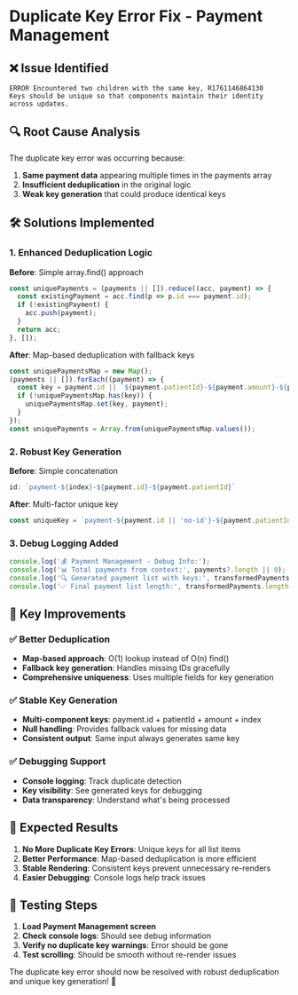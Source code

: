 # Duplicate Key Error Fix - Payment Management

## ❌ Issue Identified
```
ERROR Encountered two children with the same key, R1761146864130
Keys should be unique so that components maintain their identity across updates.
```

## 🔍 Root Cause Analysis

The duplicate key error was occurring because:

1. **Same payment data** appearing multiple times in the payments array
2. **Insufficient deduplication** in the original logic
3. **Weak key generation** that could produce identical keys

## 🛠️ Solutions Implemented

### 1. **Enhanced Deduplication Logic**

**Before**: Simple array.find() approach
```javascript
const uniquePayments = (payments || []).reduce((acc, payment) => {
  const existingPayment = acc.find(p => p.id === payment.id);
  if (!existingPayment) {
    acc.push(payment);
  }
  return acc;
}, []);
```

**After**: Map-based deduplication with fallback keys
```javascript
const uniquePaymentsMap = new Map();
(payments || []).forEach((payment) => {
  const key = payment.id || `${payment.patientId}-${payment.amount}-${payment.date}`;
  if (!uniquePaymentsMap.has(key)) {
    uniquePaymentsMap.set(key, payment);
  }
});
const uniquePayments = Array.from(uniquePaymentsMap.values());
```

### 2. **Robust Key Generation**

**Before**: Simple concatenation
```javascript
id: `payment-${index}-${payment.id}-${payment.patientId}`
```

**After**: Multi-factor unique key
```javascript
const uniqueKey = `payment-${payment.id || 'no-id'}-${payment.patientId || 'no-patient'}-${payment.amount || 0}-${index}`;
```

### 3. **Debug Logging Added**

```javascript
console.log('💰 Payment Management - Debug Info:');
console.log('📊 Total payments from context:', payments?.length || 0);
console.log('🔍 Generated payment list with keys:', transformedPayments.map(...));
console.log('✅ Final payment list length:', transformedPayments.length);
```

## 🎯 Key Improvements

### ✅ **Better Deduplication**
- **Map-based approach**: O(1) lookup instead of O(n) find()
- **Fallback key generation**: Handles missing IDs gracefully
- **Comprehensive uniqueness**: Uses multiple fields for key generation

### ✅ **Stable Key Generation**
- **Multi-component keys**: payment.id + patientId + amount + index
- **Null handling**: Provides fallback values for missing data
- **Consistent output**: Same input always generates same key

### ✅ **Debugging Support**
- **Console logging**: Track duplicate detection
- **Key visibility**: See generated keys for debugging
- **Data transparency**: Understand what's being processed

## 🚀 Expected Results

1. **No More Duplicate Key Errors**: Unique keys for all list items
2. **Better Performance**: Map-based deduplication is more efficient
3. **Stable Rendering**: Consistent keys prevent unnecessary re-renders
4. **Easier Debugging**: Console logs help track issues

## 📱 Testing Steps

1. **Load Payment Management screen**
2. **Check console logs**: Should see debug information
3. **Verify no duplicate key warnings**: Error should be gone
4. **Test scrolling**: Should be smooth without re-render issues

The duplicate key error should now be resolved with robust deduplication and unique key generation! 🎉